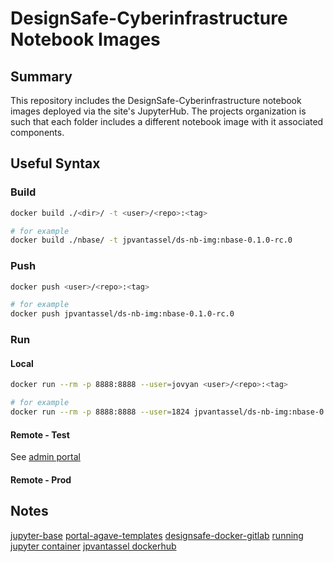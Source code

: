 # DesignSafe-Cyberinfrastructure Notebook Images

## Summary

This repository includes the DesignSafe-Cyberinfrastructure notebook images deployed via the site's JupyterHub.
The projects organization is such that each folder includes a different notebook image with it associated components.

## Useful Syntax

### Build

```bash
docker build ./<dir>/ -t <user>/<repo>:<tag>

# for example
docker build ./nbase/ -t jpvantassel/ds-nb-img:nbase-0.1.0-rc.0
```

### Push

```bash
docker push <user>/<repo>:<tag>

# for example
docker push jpvantassel/ds-nb-img:nbase-0.1.0-rc.0
```

### Run

#### Local

```bash
docker run --rm -p 8888:8888 --user=jovyan <user>/<repo>:<tag>

# for example
docker run --rm -p 8888:8888 --user=1824 jpvantassel/ds-nb-img:nbase-0.1.0-rc.0 
``` 

#### Remote - Test

See [admin portal](https://designsafe-dev-admin.io.jupyter.tacc.cloud/)

#### Remote - Prod

## Notes

[jupyter-base](https://github.com/jupyter/docker-stacks/blob/master/base-notebook/Dockerfile)
[portal-agave-templates](https://bitbucket.org/taccaci/portal-agave-templates/src/master/)
[designsafe-docker-gitlab](https://gitlab.tacc.utexas.edu/cic/jupyter/-/blob/master/notebooks/tenants/designsafe/Dockerfile)
[running jupyter container](https://jupyter-docker-stacks.readthedocs.io/en/latest/using/running.html#using-jupyterhub)
[jpvantassel dockerhub](https://hub.docker.com/repository/docker/jpvantassel/)